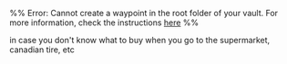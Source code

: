 %% Error: Cannot create a waypoint in the root folder of your vault. For more information, check the instructions [here](https://github.com/IdreesInc/Waypoint) %%

in case you don't know what to buy when you go to the supermarket, canadian tire, etc